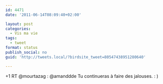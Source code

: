 ```yaml
---
id: 4471
date: '2011-06-14T08:09:40+02:00'

layout: post
categories:
  - Vis ma vie
tags:
  - tweet
format: status
publish_social: no
guid: 'http://tweets.local/?birdsite_tweet=80547438951280640'

---
```


+1 RT @mourtazag : @amanddde Tu continueras à faire des jalouses. : )